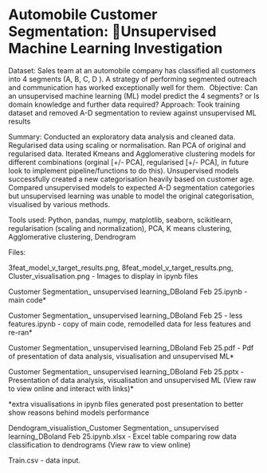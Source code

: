# Automobile Customer Segmentation: Unsupervised Machine Learning Investigation

Dataset: Sales team at an automobile company has classified all customers into 4 segments (A, B, C, D ). A strategy of performing segmented outreach and communication has worked exceptionally well for them. 
Objective: Can an unsupervised machine learning (ML) model predict the 4 segments? or Is domain knowledge and further data required?
Approach: Took training dataset and removed A-D segmentation to review against unsupervised ML results

Summary: Conducted an exploratory data analysis and cleaned data. Regularised data using scaling or normalisation. Ran PCA of original and regularised data. Iterated Kmeans and Agglomerative clustering models for different combinations (orginal [+/- PCA], regularised [+/- PCA], in future look to implement pipeline/functions to do this). Unsupervised models successfully created a new categorisation heavily based on customer age.  Compared unsupervised models to expected A-D segmentation categories but unsupervised learning was unable to model the original categorisation, visualised by various methods.  

Tools used: Python, pandas, numpy, matplotlib, seaborn, scikitlearn, regularisation (scaling and normalization), PCA, K means clustering, Agglomerative clustering, Dendrogram

Files:

3feat_model_v_target_results.png, 8feat_model_v_target_results.png, Cluster_visualisation.png - Images to display in ipynb files

Customer Segmentation_ unsupervised learning_DBoland Feb 25.ipynb - main code*

Customer Segmentation_ unsupervised learning_DBoland Feb 25 - less features.ipynb - copy of main code, remodelled data for less features and re-ran*

Customer Segmentation_ unsupervised learning_DBoland Feb 25.pdf - Pdf of presentation of data analysis, visualisation and unsupervised ML*

Customer Segmentation_ unsupervised learning_DBoland Feb 25.pptx - Presentation of data analysis, visualisation and unsupervised ML (View raw to view online and interact with links)*

 *extra visualisations in ipynb files generated post presentation to better show reasons behind models performance
 
Dendogram_visualistion_Customer Segmentation_ unsupervised learning_DBoland Feb 25.ipynb.xlsx -  Excel table comparing row data classification to dendrograms (View raw to view online)

Train.csv - data input. 

